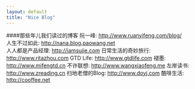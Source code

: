 ```yaml
---
layout: default
title: "Nice Blog"
---
```


####那些年儿我们读过的博客
阮一峰: <http://www.ruanyifeng.com/blog/>  
人生不过如此: <http://nana.blog.paowang.net>    
人人都是产品经理: <http://iamsujie.com>
日常生活的奇妙旅行: <http://www.ritazhou.com>
GTD Life: <http://www.gtdlife.com>
褪墨: <http://www.mifengtd.cn>
不许联想: <http://www.wangxiaofeng.me>
左岸读书: <http://www.zreading.cn>
扫地老僧的Blog: <http://www.doyj.com>
酷啡生活: <http://cooffee.net>

<!-- Blog Comments -->
<div class="media">
  <!-- UY BEGIN -->
  <div id="uyan_frame">
  </div>
  <script type="text/javascript" src="http://v2.uyan.cc/code/uyan.js?uid=1995326">
  </script>
  <!-- UY END -->
</div>
